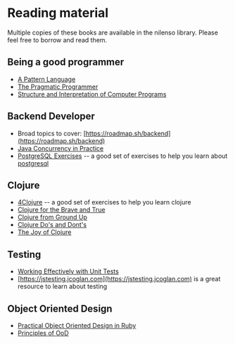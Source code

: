 # Reading material

Multiple copies of these books are available in the nilenso library. Please feel free to borrow and read them.

## Being a good programmer

* [A Pattern Language](https://en.wikipedia.org/wiki/A_Pattern_Language)
* [The Pragmatic Programmer](https://pragprog.com/titles/tpp20/)
* [Structure and Interpretation of Computer Programs](https://mitpress.mit.edu/sites/default/files/sicp/full-text/book/book.html)

## Backend Developer

* Broad topics to cover: [https://roadmap.sh/backend](https://roadmap.sh/backend)
* [Java Concurrency in Practice](https://jcip.net/)
* [PostgreSQL Exercises](https://pgexercises.com/) -- a good set of exercises to help you learn about [postgresql](https://www.postgresql.org/)

## Clojure

* [4Clojure](http://www.4clojure.com/) -- a good set of exercises to help you learn clojure
* [Clojure for the Brave and True](https://www.braveclojure.com/)
* [Clojure from Ground Up](https://aphyr.com/tags/Clojure-from-the-ground-up%20)
* [Clojure Do's and Dont's](https://stuartsierra.com/tag/dos-and-donts)
* [The Joy of Clojure](https://www.manning.com/books/the-joy-of-clojure-second-edition)

## Testing

* [Working Effectively with Unit Tests](https://leanpub.com/wewut/read)
* [https://jstesting.jcoglan.com](https://jstesting.jcoglan.com) is a great resource to learn about testing

## Object Oriented Design

* [Practical Object Oriented Design in Ruby](http://www.poodr.com/)
* [Principles of OoD](http://butunclebob.com/ArticleS.UncleBob.PrinciplesOfOod)


